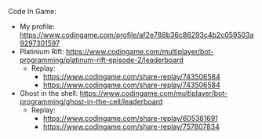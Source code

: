 Code In Game:
- My profile: https://www.codingame.com/profile/af2e788b36c86293c4b2c059503a9297301597
 - Platinium Rift: https://www.codingame.com/multiplayer/bot-programming/platinum-rift-episode-2/leaderboard
   - Replay:
     - https://www.codingame.com/share-replay/743506584
     - https://www.codingame.com/share-replay/743506584
 - Ghost in the shell: https://www.codingame.com/multiplayer/bot-programming/ghost-in-the-cell/leaderboard
   - Replay:
     - https://www.codingame.com/share-replay/605381691
     - https://www.codingame.com/share-replay/757807834
